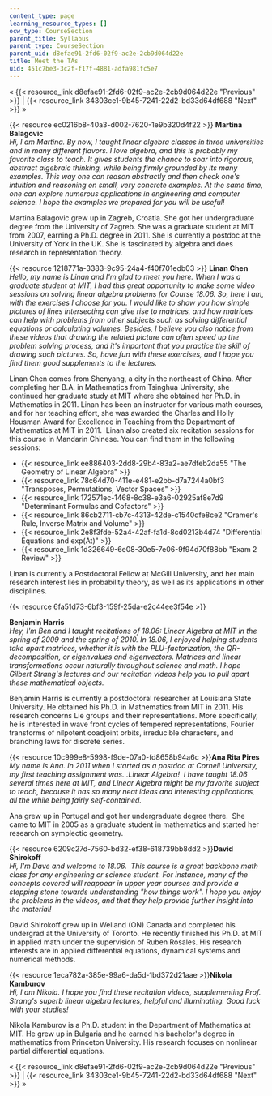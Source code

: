 ```yaml
---
content_type: page
learning_resource_types: []
ocw_type: CourseSection
parent_title: Syllabus
parent_type: CourseSection
parent_uid: d8efae91-2fd6-02f9-ac2e-2cb9d064d22e
title: Meet the TAs
uid: 451c7be3-3c2f-f17f-4881-adfa981fc5e7
---
```


« {{< resource_link d8efae91-2fd6-02f9-ac2e-2cb9d064d22e "Previous" >}} | {{< resource_link 34303ce1-9b45-7241-22d2-bd33d64df688 "Next" >}} »

{{< resource ec0216b8-40a3-d002-7620-1e9b320d4f22 >}} **Martina Balagovic**  
_Hi, I am Martina. By now, I taught linear algebra classes in three universities and in many different flavors. I love algebra, and this is probably my favorite class to teach. It gives students the chance to soar into rigorous, abstract algebraic thinking, while being firmly grounded by its many examples. This way one can reason abstractly and then check one's intuition and reasoning on small, very concrete examples. At the same time, one can explore numerous applications in engineering and computer science. I hope the examples we prepared for you will be useful!_

Martina Balagovic grew up in Zagreb, Croatia. She got her undergraduate degree from the University of Zagreb. She was a graduate student at MIT from 2007, earning a Ph.D. degree in 2011. She is currently a postdoc at the University of York in the UK. She is fascinated by algebra and does research in representation theory.

{{< resource 1218771a-3383-9c95-24a4-f40f701edb03 >}} **Linan Chen**  
_Hello, my name is Linan and I'm glad to meet you here. When I was a graduate student at MIT, I had this great opportunity to make some video sessions on solving linear algebra problems for Course 18.06. So, here I am, with the exercises I choose for you. I would like to show you how simple pictures of lines intersecting can give rise to matrices, and how matrices can help with problems from other subjects such as solving differential equations or calculating volumes. Besides, I believe you also notice from these videos that drawing the related picture can often speed up the problem solving process, and it's important that you practice the skill of drawing such pictures. So, have fun with these exercises, and I hope you find them good supplements to the lectures._

Linan Chen comes from Shenyang, a city in the northeast of China. After completing her B.A. in Mathematics from Tsinghua University, she continued her graduate study at MIT where she obtained her Ph.D. in Mathematics in 2011. Linan has been an instructor for various math courses, and for her teaching effort, she was awarded the Charles and Holly Housman Award for Excellence in Teaching from the Department of Mathematics at MIT in 2011.  Linan also created six recitation sessions for this course in Mandarin Chinese. You can find them in the following sessions:

*   {{< resource_link ee886403-2dd8-29b4-83a2-ae7dfeb2da55 "The Geometry of Linear Algebra" >}}
*   {{< resource_link 78c64d70-411e-e481-e2bb-d7a7244a0bf3 "Transposes, Permutations, Vector Spaces" >}}
*   {{< resource_link 172571ec-1468-8c38-e3a6-02925af8e7d9 "Determinant Formulas and Cofactors" >}}
*   {{< resource_link 86cb2711-cb7c-4313-42de-c1540dfe8ce2 "Cramer's Rule, Inverse Matrix and Volume" >}}
*   {{< resource_link 2e8f3fde-52a4-42af-fa1d-8cd0213b4d74 "Differential Equations and exp(At)" >}}
*   {{< resource_link 1d326649-6e08-30e5-7e06-9f94d70f88bb "Exam 2 Review" >}}

Linan is currently a Postdoctoral Fellow at McGill University, and her main research interest lies in probability theory, as well as its applications in other disciplines.

{{< resource 6fa51d73-6bf3-159f-25da-e2c44ee3f54e >}}

**Benjamin Harris**  
_Hey, I'm Ben and I taught recitations of 18.06: Linear Algebra at MIT in the spring of 2009 and the spring of 2010. In 18.06, I enjoyed helping students take apart matrices, whether it is with the PLU-factorization, the QR-decomposition, or eigenvalues and eigenvectors. Matrices and linear transformations occur naturally throughout science and math. I hope Gilbert Strang's lectures and our recitation videos help you to pull apart these mathematical objects._

Benjamin Harris is currently a postdoctoral researcher at Louisiana State University. He obtained his Ph.D. in Mathematics from MIT in 2011. His research concerns Lie groups and their representations. More specifically, he is interested in wave front cycles of tempered representations, Fourier transforms of nilpotent coadjoint orbits, irreducible characters, and branching laws for discrete series.

{{< resource 10c999e8-5998-f9de-07a0-fd8658b94a6c >}}**Ana Rita Pires**  
_My name is Ana. In 2011 when I started as a postdoc at Cornell University, my first teaching assignment was...Linear Algebra!  I have taught 18.06 several times here at MIT, and Linear Algebra might be my favorite subject to teach, because it has so many neat ideas and interesting applications, all the while being fairly self-contained._

Ana grew up in Portugal and got her undergraduate degree there.  She came to MIT in 2005 as a graduate student in mathematics and started her research on symplectic geometry.

{{< resource 6209c27d-7560-bd32-ef38-618739bb8dd2 >}}**David Shirokoff**  
_Hi, I'm Dave and welcome to 18.06.  This course is a great backbone math class for any engineering or science student. For instance, many of the concepts covered will reappear in upper year courses and provide a stepping stone towards understanding "how things work". I hope you enjoy the problems in the videos, and that they help provide further insight into the material!_

David Shirokoff grew up in Welland (ON) Canada and completed his undergrad at the University of Toronto. He recently finished his Ph.D. at MIT in applied math under the supervision of Ruben Rosales. His research interests are in applied differential equations, dynamical systems and numerical methods.

{{< resource 1eca782a-385e-99a6-da5d-1bd372d21aae >}}**Nikola Kamburov**  
_Hi, I am Nikola. I hope you find these recitation videos, supplementing Prof. Strang's superb linear algebra lectures, helpful and illuminating. Good luck with your studies!_

Nikola Kamburov is a Ph.D. student in the Department of Mathematics at MIT. He grew up in Bulgaria and he earned his bachelor's degree in mathematics from Princeton University. His research focuses on nonlinear partial differential equations.

« {{< resource_link d8efae91-2fd6-02f9-ac2e-2cb9d064d22e "Previous" >}} | {{< resource_link 34303ce1-9b45-7241-22d2-bd33d64df688 "Next" >}} »